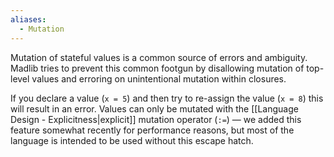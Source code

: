 ```yaml
---
aliases:
  - Mutation
---
```

Mutation of stateful values is a common source of errors and ambiguity. Madlib tries to prevent this common footgun by disallowing mutation of top-level values and erroring on unintentional mutation within closures.

If you declare a value (`x = 5`) and then try to re-assign the value (`x = 8`) this will result in an error. Values can only be mutated with the [[Language Design - Explicitness|explicit]] mutation operator (`:=`) — we added this feature somewhat recently for performance reasons, but most of the language is intended to be used without this escape hatch.